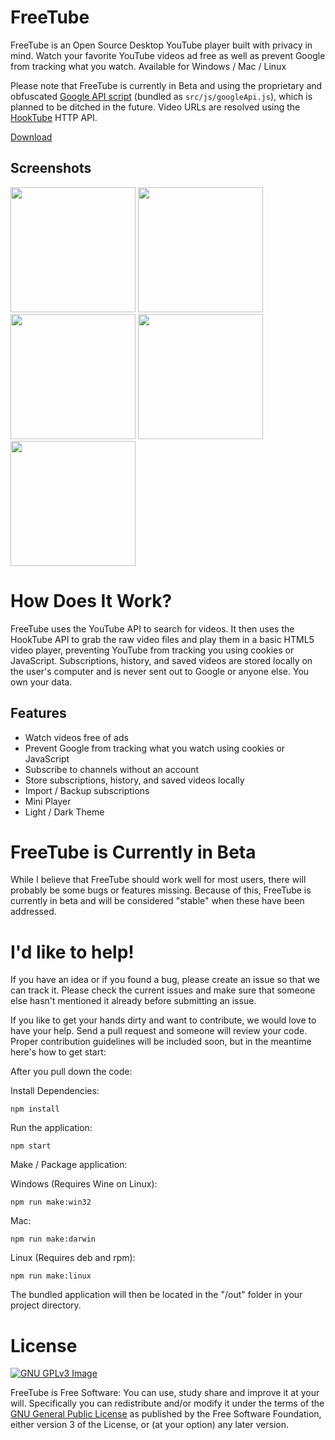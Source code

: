 # FreeTube
FreeTube is an Open Source Desktop YouTube player built with privacy in mind.  Watch your favorite YouTube videos ad free as well as prevent Google from tracking what you watch.  Available for Windows / Mac / Linux

Please note that FreeTube is currently in Beta and using the proprietary and obfuscated [Google API script](https://apis.google.com/js/api.js) (bundled as `src/js/googleApi.js`), which is planned to be ditched in the future. Video URLs are resolved using the [HookTube](https://hooktube.com/) HTTP API.

<a href='https://github.com/FreeTubeApp/FreeTube/releases' >Download</a>

## Screenshots
<img src="https://freetubeapp.github.io/images/FreeTube1.png" width=200 >
<img src="https://freetubeapp.github.io/images/FreeTube2.png" width=200 >
<img src="https://freetubeapp.github.io/images/FreeTube3.png" width=200 >
<img src="https://freetubeapp.github.io/images/FreeTube4.png" width=200 >
<img src="https://freetubeapp.github.io/images/FreeTube5.png" width=200 >

# How Does It Work?
FreeTube uses the YouTube API to search for videos.  It then uses the HookTube API to grab the raw video files and play them in a basic HTML5 video player, preventing YouTube from tracking you using cookies or JavaScript.  Subscriptions, history, and saved videos are stored locally on the user's computer and is never sent out to Google or anyone else.  You own your data.

## Features
* Watch videos free of ads
* Prevent Google from tracking what you watch using cookies or JavaScript
* Subscribe to channels without an account
* Store subscriptions, history, and saved videos locally
* Import / Backup subscriptions
* Mini Player
* Light / Dark Theme

# FreeTube is Currently in Beta
While I believe that FreeTube should work well for most users, there will probably be some bugs or features missing.  Because of this, FreeTube is currently in beta and will be considered "stable" when these have been addressed.

# I'd like to help!
If you have an idea or if you found a bug, please create an issue so that we can track it.  Please check the current issues and make sure that someone else hasn't mentioned it already before submitting an issue.

If you like to get your hands dirty and want to contribute, we would love to have your help.  Send a pull request and someone will review your code. Proper contribution guidelines will be included soon, but in the meantime here's how to get start:

After you pull down the code:

Install Dependencies:
```
npm install
```

Run the application:
```
npm start
```

Make / Package application:

Windows (Requires Wine on Linux):
```
npm run make:win32
```

Mac:
```
npm run make:darwin
```

Linux (Requires deb and rpm):
```
npm run make:linux
```

The bundled application will then be located in the "/out" folder in your project directory.

# License
[![GNU GPLv3 Image](https://www.gnu.org/graphics/gplv3-127x51.png)](http://www.gnu.org/licenses/gpl-3.0.en.html)  

FreeTube is Free Software: You can use, study share and improve it at your
will. Specifically you can redistribute and/or modify it under the terms of the
[GNU General Public License](https://www.gnu.org/licenses/gpl.html) as
published by the Free Software Foundation, either version 3 of the License, or
(at your option) any later version.  
